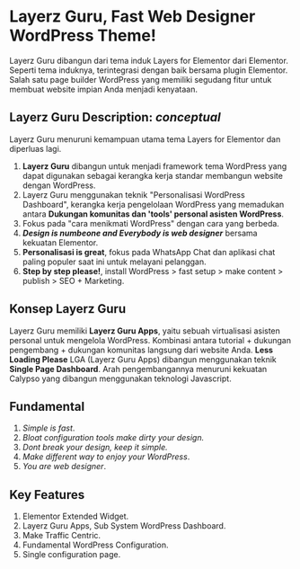 # Layerz Guru, Fast Web Designer WordPress Theme!
Layerz Guru dibangun dari tema induk Layers for Elementor dari Elementor. Seperti tema induknya, terintegrasi dengan baik bersama plugin Elementor. Salah satu page builder WordPress yang memiliki segudang fitur untuk membuat website impian Anda menjadi kenyataan.

## Layerz Guru Description: *conceptual*
Layerz Guru menuruni kemampuan utama tema Layers for Elementor dan diperluas lagi.
1. **Layerz Guru** dibangun untuk menjadi framework tema WordPress yang dapat digunakan sebagai kerangka kerja standar membangun website dengan WordPress.
2. Layerz Guru menggunakan teknik "Personalisasi WordPress Dashboard", kerangka kerja pengelolaan WordPress yang memadukan antara **Dukungan komunitas dan 'tools' personal asisten WordPress**.
3. Fokus pada "cara menikmati WordPress" dengan cara yang berbeda.
4. ***Design is numbeone and Everybody is web designer*** bersama kekuatan Elementor.
5. **Personalisasi is great**, fokus pada WhatsApp Chat dan aplikasi chat paling populer saat ini untuk melayani pelanggan.
6. **Step by step please!**, install WordPress > fast setup > make content > publish > SEO + Marketing.

## Konsep Layerz Guru
Layerz Guru memiliki **Layerz Guru Apps**, yaitu sebuah virtualisasi asisten personal untuk mengelola WordPress. Kombinasi antara tutorial + dukungan pengembang + dukungan komunitas langsung dari website Anda. **Less Loading Please** LGA (Layerz Guru Apps) dibangun menggunakan teknik **Single Page Dashboard**. Arah pengembangannya menuruni kekuatan Calypso yang dibangun menggunakan teknologi Javascript.

## Fundamental
1. *Simple is fast*.
2. *Bloat configuration tools make dirty your design.*
3. *Dont break your design, keep it simple.*
5. *Make different way to enjoy your WordPress*.
6. *You are web designer*.

## Key Features
1. Elementor Extended Widget.
2. Layerz Guru Apps, Sub System WordPress Dashboard.
3. Make Traffic Centric.
4. Fundamental WordPress Configuration.
5. Single configuration page.
